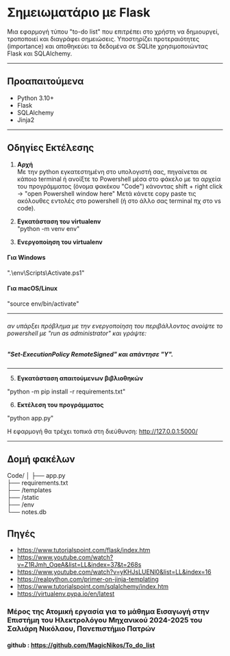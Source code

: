 # Σημειωματάριο με Flask

Μια εφαρμογή τύπου "to-do list" που επιτρέπει στο χρήστη να δημιουργεί, τροποποιεί και διαγράφει σημειώσεις. Υποστηρίζει προτεραιότητες (importance) και αποθηκεύει τα δεδομένα σε SQLite χρησιμοποιώντας Flask και SQLAlchemy.

---

## Προαπαιτούμενα

- Python 3.10+
- Flask
- SQLAlchemy
- Jinja2

---

## Οδηγίες Εκτέλεσης

1. **Αρχή**  
Με την python εγκατεστημένη στο υπολογιστή σας, πηγαίνεται σε κάποιο terminal ή ανοίξτε το Powershell 
μέσα στο φάκελο με τα αρχεία του προγράμματος (όνομα φακέκου "Code") κάνοντας shift + right click ->
"open Powershell window here" Μετά κάνετε copy paste τις ακόλουθες εντολές στο powershell (ή στο άλλο σας 
terminal πχ στο vs code).


2. **Εγκατάσταση του virtualenv**  
"python -m venv env"

3. **Ενεργοποίηση του virtualenv**
#### Για Windows 
".\env\Scripts\Activate.ps1"
 
#### Για macOS/Linux
"source env/bin/activate"

---
###### αν υπάρξει πρόβλημα με την ενεργοποίηση του περιβάλλοντος ανοίψτε το powershell με "run as administrator" και γράψτε:
##### "Set-ExecutionPolicy RemoteSigned" και απάντησε "Y".
---


5. **Εγκατάσταση απαιτούμενων βιβλιοθηκών**
 
 "python -m pip install -r requirements.txt"


6. **Εκτέλεση του προγράμματος**

"python app.py"

Η εφαρμογή θα τρέχει τοπικά στη διεύθυνση: http://127.0.0.1:5000/

---

## Δομή φακέλων
Code/
│
├── app.py                  
├── requirements.txt        
├── /templates              
├── /static                 
├── /env                    
└── notes.db                 

## Πηγές
- https://www.tutorialspoint.com/flask/index.htm
- https://www.youtube.com/watch?v=Z1RJmh_OqeA&list=LL&index=37&t=268s
- https://www.youtube.com/watch?v=yKHJsLUENl0&list=LL&index=16
- https://realpython.com/primer-on-jinja-templating
- https://www.tutorialspoint.com/sqlalchemy/index.htm
- https://virtualenv.pypa.io/en/latest



### Μέρος της Ατομική εργασία για το μάθημα Εισαγωγή στην Επιστήμη του Ηλεκτρολόγου Μηχανικού 2024-2025 του Σαλιάρη Νικόλαου, Πανεπιστήμιο Πατρών
#### github : https://github.com/MagicNikos/To_do_list













